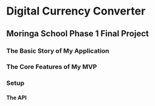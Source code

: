 # Digital Currency Converter
## Moringa School Phase 1 Final Project
### The Basic Story of My Application
### The Core Features of My MVP
### Setup
#### The API